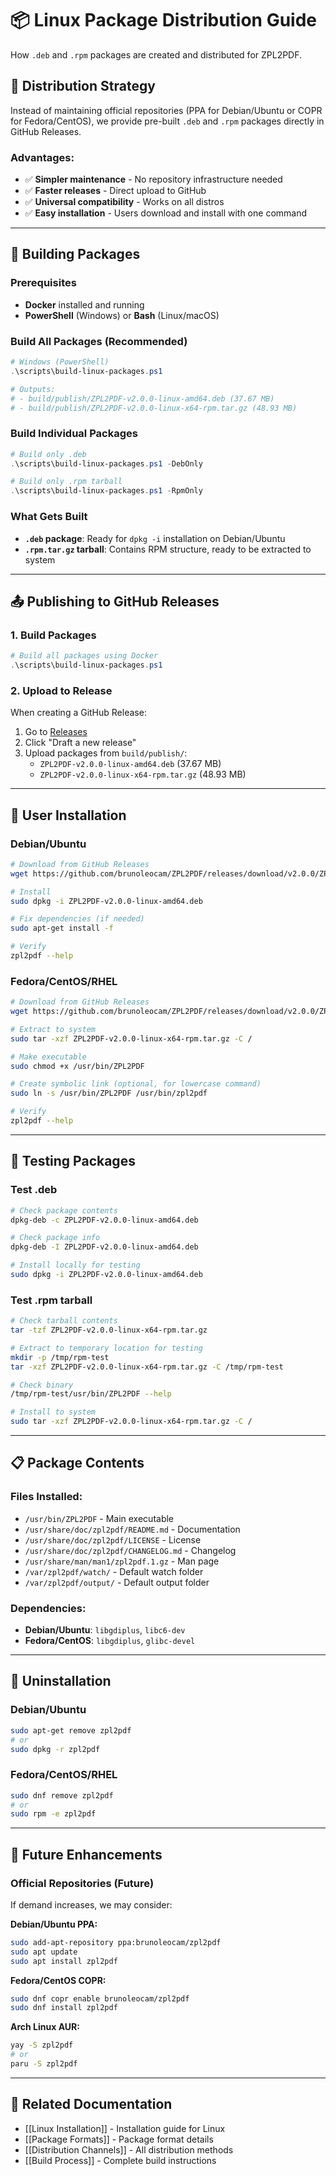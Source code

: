 # 📦 Linux Package Distribution Guide

How `.deb` and `.rpm` packages are created and distributed for ZPL2PDF.

## 🎯 Distribution Strategy

Instead of maintaining official repositories (PPA for Debian/Ubuntu or COPR for Fedora/CentOS), we provide pre-built `.deb` and `.rpm` packages directly in GitHub Releases.

### Advantages:
- ✅ **Simpler maintenance** - No repository infrastructure needed
- ✅ **Faster releases** - Direct upload to GitHub
- ✅ **Universal compatibility** - Works on all distros
- ✅ **Easy installation** - Users download and install with one command

---

## 🔨 Building Packages

### Prerequisites
- **Docker** installed and running
- **PowerShell** (Windows) or **Bash** (Linux/macOS)

### Build All Packages (Recommended)
```powershell
# Windows (PowerShell)
.\scripts\build-linux-packages.ps1

# Outputs:
# - build/publish/ZPL2PDF-v2.0.0-linux-amd64.deb (37.67 MB)
# - build/publish/ZPL2PDF-v2.0.0-linux-x64-rpm.tar.gz (48.93 MB)
```

### Build Individual Packages
```powershell
# Build only .deb
.\scripts\build-linux-packages.ps1 -DebOnly

# Build only .rpm tarball
.\scripts\build-linux-packages.ps1 -RpmOnly
```

### What Gets Built
- **`.deb` package**: Ready for `dpkg -i` installation on Debian/Ubuntu
- **`.rpm.tar.gz` tarball**: Contains RPM structure, ready to be extracted to system

---

## 📤 Publishing to GitHub Releases

### 1. Build Packages
```powershell
# Build all packages using Docker
.\scripts\build-linux-packages.ps1
```

### 2. Upload to Release
When creating a GitHub Release:
1. Go to [Releases](https://github.com/brunoleocam/ZPL2PDF/releases)
2. Click "Draft a new release"
3. Upload packages from `build/publish/`:
   - `ZPL2PDF-v2.0.0-linux-amd64.deb` (37.67 MB)
   - `ZPL2PDF-v2.0.0-linux-x64-rpm.tar.gz` (48.93 MB)

---

## 👥 User Installation

### Debian/Ubuntu
```bash
# Download from GitHub Releases
wget https://github.com/brunoleocam/ZPL2PDF/releases/download/v2.0.0/ZPL2PDF-v2.0.0-linux-amd64.deb

# Install
sudo dpkg -i ZPL2PDF-v2.0.0-linux-amd64.deb

# Fix dependencies (if needed)
sudo apt-get install -f

# Verify
zpl2pdf --help
```

### Fedora/CentOS/RHEL
```bash
# Download from GitHub Releases
wget https://github.com/brunoleocam/ZPL2PDF/releases/download/v2.0.0/ZPL2PDF-v2.0.0-linux-x64-rpm.tar.gz

# Extract to system
sudo tar -xzf ZPL2PDF-v2.0.0-linux-x64-rpm.tar.gz -C /

# Make executable
sudo chmod +x /usr/bin/ZPL2PDF

# Create symbolic link (optional, for lowercase command)
sudo ln -s /usr/bin/ZPL2PDF /usr/bin/zpl2pdf

# Verify
zpl2pdf --help
```

---

## 🧪 Testing Packages

### Test .deb
```bash
# Check package contents
dpkg-deb -c ZPL2PDF-v2.0.0-linux-amd64.deb

# Check package info
dpkg-deb -I ZPL2PDF-v2.0.0-linux-amd64.deb

# Install locally for testing
sudo dpkg -i ZPL2PDF-v2.0.0-linux-amd64.deb
```

### Test .rpm tarball
```bash
# Check tarball contents
tar -tzf ZPL2PDF-v2.0.0-linux-x64-rpm.tar.gz

# Extract to temporary location for testing
mkdir -p /tmp/rpm-test
tar -xzf ZPL2PDF-v2.0.0-linux-x64-rpm.tar.gz -C /tmp/rpm-test

# Check binary
/tmp/rpm-test/usr/bin/ZPL2PDF --help

# Install to system
sudo tar -xzf ZPL2PDF-v2.0.0-linux-x64-rpm.tar.gz -C /
```

---

## 📋 Package Contents

### Files Installed:
- `/usr/bin/ZPL2PDF` - Main executable
- `/usr/share/doc/zpl2pdf/README.md` - Documentation
- `/usr/share/doc/zpl2pdf/LICENSE` - License
- `/usr/share/doc/zpl2pdf/CHANGELOG.md` - Changelog
- `/usr/share/man/man1/zpl2pdf.1.gz` - Man page
- `/var/zpl2pdf/watch/` - Default watch folder
- `/var/zpl2pdf/output/` - Default output folder

### Dependencies:
- **Debian/Ubuntu**: `libgdiplus`, `libc6-dev`
- **Fedora/CentOS**: `libgdiplus`, `glibc-devel`

---

## 🔄 Uninstallation

### Debian/Ubuntu
```bash
sudo apt-get remove zpl2pdf
# or
sudo dpkg -r zpl2pdf
```

### Fedora/CentOS/RHEL
```bash
sudo dnf remove zpl2pdf
# or
sudo rpm -e zpl2pdf
```

---

## 📝 Future Enhancements

### Official Repositories (Future)
If demand increases, we may consider:

**Debian/Ubuntu PPA:**
```bash
sudo add-apt-repository ppa:brunoleocam/zpl2pdf
sudo apt update
sudo apt install zpl2pdf
```

**Fedora/CentOS COPR:**
```bash
sudo dnf copr enable brunoleocam/zpl2pdf
sudo dnf install zpl2pdf
```

**Arch Linux AUR:**
```bash
yay -S zpl2pdf
# or
paru -S zpl2pdf
```

---

## 🔗 Related Documentation

- [[Linux Installation]] - Installation guide for Linux
- [[Package Formats]] - Package format details
- [[Distribution Channels]] - All distribution methods
- [[Build Process]] - Complete build instructions
